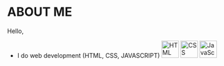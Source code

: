 # ABOUT ME 
Hello,                                         
- I do web development (HTML, CSS, JAVASCRIPT)
<img src="https://upload.wikimedia.org/wikipedia/commons/6/61/HTML5_logo_and_wordmark.svg" alt="HTML Logo" width="40" height="40"> <img src="https://upload.wikimedia.org/wikipedia/commons/d/d5/CSS3_logo_and_wordmark.svg" alt="CSS Logo" width="40" height="40"> <img src="https://upload.wikimedia.org/wikipedia/commons/6/6a/JavaScript-logo.png" alt="JavaScript Logo" width="40" height="40">



